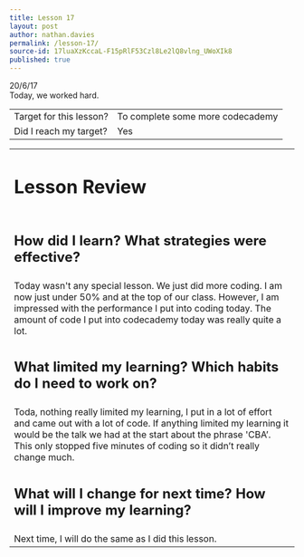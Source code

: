 ```yaml
---
title: Lesson 17
layout: post
author: nathan.davies
permalink: /lesson-17/
source-id: 17luaXzKccaL-F15pRlF53Czl8Le2lQ8vlng_UWoXIk8
published: true
---
```


20/6/17 <br/>
Today, we worked hard.

<table>
  <tr>
    <td>Target for this lesson?</td>
    <td>To complete some more codecademy</td>
  </tr>
  <tr>
    <td>Did I reach my target?</td>
    <td> Yes</td>
  </tr>
</table>


<table>
  <tr>
  <td><h1>Lesson Review</h1></td>
  </tr>
  <tr>
  <td><h2>How did I learn? What strategies were effective?</h2></td>
  </tr>
  <tr>
    <td>Today wasn't any special lesson. We just did more coding. I am now just under 50% and at the top of our class. However, I am impressed with the performance I put into coding today. The amount of code I put into codecademy today was really quite a lot.</td>
  </tr>
  <tr>
  <td><h2>What limited my learning? Which habits do I need to work on?</h2></td>
  </tr>
  <tr>
    <td>Toda, nothing really limited my learning, I put in a lot of effort and came out with a lot of code. If anything limited my learning it would be the talk we had at the start about the phrase 'CBA’. This only stopped five minutes of coding so it didn’t really change much.</td>
  </tr>
  <tr>
  <td><h2>What will I change for next time? How will I improve my learning?</h2></td>
  </tr>
  <tr>
    <td>Next time, I will do the same as I did this lesson.</td>
  </tr>
</table>


